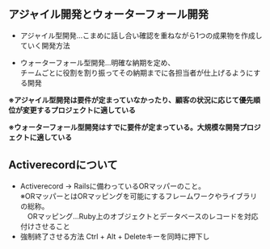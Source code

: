 ## アジャイル開発とウォーターフォール開発
- アジャイル型開発…こまめに話し合い確認を重ねながら1つの成果物を作成していく開発方法

- ウォーターフォール型開発…明確な納期を定め、  
  チームごとに役割を割り振ってその納期までに各担当者が仕上げるようにする開発

**※アジャイル型開発は要件が定まっていなかったり、顧客の状況に応じて優先順位が変更するプロジェクトに適している**

**※ウォーターフォール型開発はすでに要件が定まっている。大規模な開発プロジェクトに適している**


## Activerecordについて
- Activerecord → Railsに備わっているORマッパーのこと。  
  ※ORマッパーとはORマッピングを可能にするフレームワークやライブラリの総称。  
  　ORマッピング…Ruby上のオブジェクトとデータベースのレコードを対応付けさせること
  　
- 強制終了させる方法
  Ctrl + Alt + Deleteキーを同時に押下し
